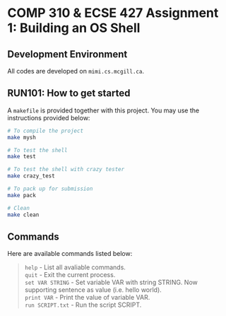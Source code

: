 # **COMP 310 & ECSE 427 Assignment 1: Building an OS Shell**  

## Development Environment  
All codes are developed on `mimi.cs.mcgill.ca`.  

## RUN101: How to get started  
A `makefile` is provided together with this project. You may use the instructions provided below:  
```bash
# To compile the project
make mysh

# To test the shell
make test

# To test the shell with crazy tester
make crazy_test

# To pack up for submission
make pack

# Clean
make clean
```

## Commands
Here are available commands listed below:
> `help` - List all avaliable commands.  
> `quit` - Exit the current process.  
> `set VAR STRING` - Set variable VAR with string STRING. Now supporting sentence as value (i.e. hello world).  
> `print VAR` - Print the value of variable VAR.  
> `run SCRIPT.txt` - Run the script SCRIPT.  
